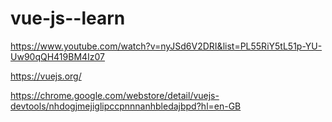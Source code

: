 # vue-js--learn

https://www.youtube.com/watch?v=nyJSd6V2DRI&list=PL55RiY5tL51p-YU-Uw90qQH419BM4Iz07

https://vuejs.org/

https://chrome.google.com/webstore/detail/vuejs-devtools/nhdogjmejiglipccpnnnanhbledajbpd?hl=en-GB
